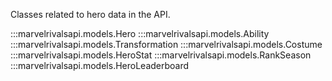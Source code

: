 Classes related to hero data in the API.

:::marvelrivalsapi.models.Hero
:::marvelrivalsapi.models.Ability
:::marvelrivalsapi.models.Transformation
:::marvelrivalsapi.models.Costume
:::marvelrivalsapi.models.HeroStat
:::marvelrivalsapi.models.RankSeason
:::marvelrivalsapi.models.HeroLeaderboard